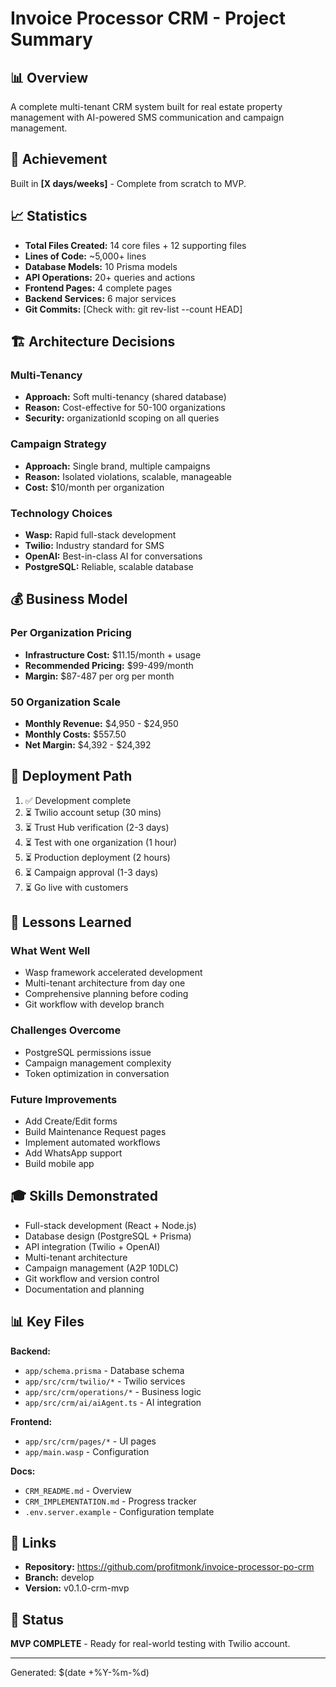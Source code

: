 # Invoice Processor CRM - Project Summary

## 📊 Overview

A complete multi-tenant CRM system built for real estate property management with AI-powered SMS communication and campaign management.

## 🎯 Achievement

Built in **[X days/weeks]** - Complete from scratch to MVP.

## 📈 Statistics

- **Total Files Created:** 14 core files + 12 supporting files
- **Lines of Code:** ~5,000+ lines
- **Database Models:** 10 Prisma models
- **API Operations:** 20+ queries and actions
- **Frontend Pages:** 4 complete pages
- **Backend Services:** 6 major services
- **Git Commits:** [Check with: git rev-list --count HEAD]

## 🏗️ Architecture Decisions

### Multi-Tenancy
- **Approach:** Soft multi-tenancy (shared database)
- **Reason:** Cost-effective for 50-100 organizations
- **Security:** organizationId scoping on all queries

### Campaign Strategy
- **Approach:** Single brand, multiple campaigns
- **Reason:** Isolated violations, scalable, manageable
- **Cost:** $10/month per organization

### Technology Choices
- **Wasp:** Rapid full-stack development
- **Twilio:** Industry standard for SMS
- **OpenAI:** Best-in-class AI for conversations
- **PostgreSQL:** Reliable, scalable database

## 💰 Business Model

### Per Organization Pricing
- **Infrastructure Cost:** $11.15/month + usage
- **Recommended Pricing:** $99-499/month
- **Margin:** $87-487 per org per month

### 50 Organization Scale
- **Monthly Revenue:** $4,950 - $24,950
- **Monthly Costs:** $557.50
- **Net Margin:** $4,392 - $24,392

## 🚀 Deployment Path

1. ✅ Development complete
2. ⏳ Twilio account setup (30 mins)
3. ⏳ Trust Hub verification (2-3 days)
4. ⏳ Test with one organization (1 hour)
5. ⏳ Production deployment (2 hours)
6. ⏳ Campaign approval (1-3 days)
7. ⏳ Go live with customers

## 📝 Lessons Learned

### What Went Well
- Wasp framework accelerated development
- Multi-tenant architecture from day one
- Comprehensive planning before coding
- Git workflow with develop branch

### Challenges Overcome
- PostgreSQL permissions issue
- Campaign management complexity
- Token optimization in conversation

### Future Improvements
- Add Create/Edit forms
- Build Maintenance Request pages
- Implement automated workflows
- Add WhatsApp support
- Build mobile app

## 🎓 Skills Demonstrated

- Full-stack development (React + Node.js)
- Database design (PostgreSQL + Prisma)
- API integration (Twilio + OpenAI)
- Multi-tenant architecture
- Campaign management (A2P 10DLC)
- Git workflow and version control
- Documentation and planning

## 📊 Key Files

**Backend:**
- `app/schema.prisma` - Database schema
- `app/src/crm/twilio/*` - Twilio services
- `app/src/crm/operations/*` - Business logic
- `app/src/crm/ai/aiAgent.ts` - AI integration

**Frontend:**
- `app/src/crm/pages/*` - UI pages
- `app/main.wasp` - Configuration

**Docs:**
- `CRM_README.md` - Overview
- `CRM_IMPLEMENTATION.md` - Progress tracker
- `.env.server.example` - Configuration template

## 🔗 Links

- **Repository:** https://github.com/profitmonk/invoice-processor-po-crm
- **Branch:** develop
- **Version:** v0.1.0-crm-mvp

## 🎉 Status

**MVP COMPLETE** - Ready for real-world testing with Twilio account.

---

Generated: $(date +%Y-%m-%d)
